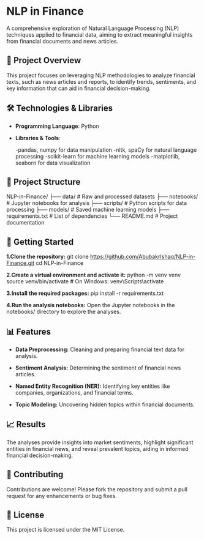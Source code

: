 # NLP in Finance
A comprehensive exploration of Natural Language Processing (NLP) techniques applied to financial data, aiming to extract meaningful insights from financial documents and news articles.

## 📌 Project Overview
This project focuses on leveraging NLP methodologies to analyze financial texts, such as news articles and reports, to identify trends, sentiments, and key information that can aid in financial decision-making.

## 🛠️ Technologies & Libraries

+ __Programming Language__: Python
+ __Libraries & Tools__:

  -pandas, numpy for data manipulation
  -nltk, spaCy for natural language processing
  -scikit-learn for machine learning models
  -matplotlib, seaborn for data visualization


## 📁 Project Structure
NLP-in-Finance/
├── data/                 # Raw and processed datasets
├── notebooks/            # Jupyter notebooks for analysis
├── scripts/              # Python scripts for data processing
├── models/               # Saved machine learning models
├── requirements.txt      # List of dependencies
└── README.md             # Project documentation

## 🚀 Getting Started

__1.Clone the repository:__
git clone https://github.com/AbubakrIshaq/NLP-in-Finance.git
cd NLP-in-Finance

__2.Create a virtual environment and activate it:__
python -m venv venv
source venv/bin/activate  # On Windows: venv\Scripts\activate

__3.Install the required packages:__
pip install -r requirements.txt

__4.Run the analysis notebooks:__ Open the Jupyter notebooks in the notebooks/ directory to explore the analyses.

## 📊 Features

- __Data Preprocessing:__ Cleaning and preparing financial text data for analysis.

- __Sentiment Analysis:__ Determining the sentiment of financial news articles.

- __Named Entity Recognition (NER):__ Identifying key entities like companies, organizations, and financial terms.

- __Topic Modeling:__ Uncovering hidden topics within financial documents.

## 📈 Results
The analyses provide insights into market sentiments, highlight significant entities in financial news, and reveal prevalent topics, aiding in informed financial decision-making.

## 🤝 Contributing
Contributions are welcome! Please fork the repository and submit a pull request for any enhancements or bug fixes.

## 📄 License
This project is licensed under the MIT License.





